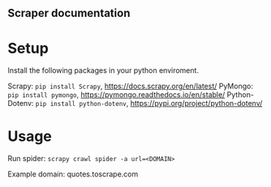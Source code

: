 ## Scraper documentation

# Setup

Install the following packages in your python enviroment.

Scrapy: `pip install Scrapy`, https://docs.scrapy.org/en/latest/
PyMongo: `pip install pymongo`, https://pymongo.readthedocs.io/en/stable/
Python-Dotenv: `pip install python-dotenv`, https://pypi.org/project/python-dotenv/

# Usage

Run spider: `scrapy crawl spider -a url=<DOMAIN>`

Example domain: quotes.toscrape.com